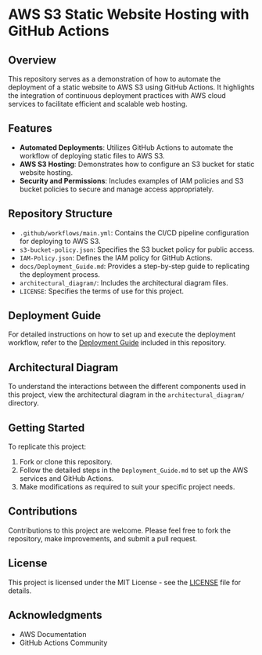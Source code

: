 # AWS S3 Static Website Hosting with GitHub Actions

## Overview
This repository serves as a demonstration of how to automate the deployment of a static website to AWS S3 using GitHub Actions. It highlights the integration of continuous deployment practices with AWS cloud services to facilitate efficient and scalable web hosting.

## Features
- **Automated Deployments**: Utilizes GitHub Actions to automate the workflow of deploying static files to AWS S3.
- **AWS S3 Hosting**: Demonstrates how to configure an S3 bucket for static website hosting.
- **Security and Permissions**: Includes examples of IAM policies and S3 bucket policies to secure and manage access appropriately.

## Repository Structure
- `.github/workflows/main.yml`: Contains the CI/CD pipeline configuration for deploying to AWS S3.
- `s3-bucket-policy.json`: Specifies the S3 bucket policy for public access.
- `IAM-Policy.json`: Defines the IAM policy for GitHub Actions.
- `docs/Deployment_Guide.md`: Provides a step-by-step guide to replicating the deployment process.
- `architectural_diagram/`: Includes the architectural diagram files.
- `LICENSE`: Specifies the terms of use for this project.

## Deployment Guide
For detailed instructions on how to set up and execute the deployment workflow, refer to the [Deployment Guide](docs/Deployment_Guide.md) included in this repository.

## Architectural Diagram
To understand the interactions between the different components used in this project, view the architectural diagram in the `architectural_diagram/` directory.

## Getting Started
To replicate this project:
1. Fork or clone this repository.
2. Follow the detailed steps in the `Deployment_Guide.md` to set up the AWS services and GitHub Actions.
3. Make modifications as required to suit your specific project needs.

## Contributions
Contributions to this project are welcome. Please feel free to fork the repository, make improvements, and submit a pull request.

## License
This project is licensed under the MIT License - see the [LICENSE](LICENSE) file for details.

## Acknowledgments
- AWS Documentation
- GitHub Actions Community
